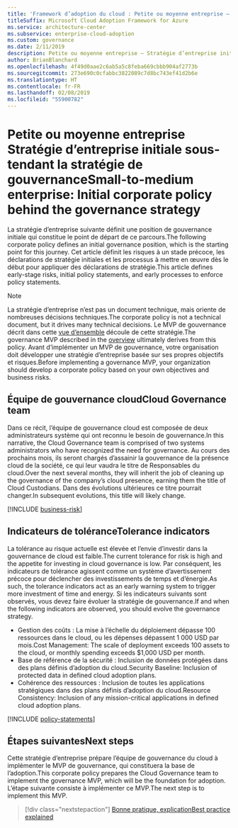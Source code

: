 ```yaml
---
title: 'Framework d’adoption du cloud : Petite ou moyenne entreprise – Stratégie d’entreprise initiale sous-tendant la stratégie de gouvernance'
titleSuffix: Microsoft Cloud Adoption Framework for Azure
ms.service: architecture-center
ms.subservice: enterprise-cloud-adoption
ms.custom: governance
ms.date: 2/11/2019
description: Petite ou moyenne entreprise – Stratégie d’entreprise initiale sous-tendant la stratégie de gouvernance
author: BrianBlanchard
ms.openlocfilehash: 4f49d0aae2c6ab5a5c8feba669cbbb904af2773b
ms.sourcegitcommit: 273e690c0cfabbc3822089c7d8bc743ef41d2b6e
ms.translationtype: HT
ms.contentlocale: fr-FR
ms.lasthandoff: 02/08/2019
ms.locfileid: "55900782"
---
```

# <a name="small-to-medium-enterprise-initial-corporate-policy-behind-the-governance-strategy"></a><span data-ttu-id="1c21f-103">Petite ou moyenne entreprise Stratégie d’entreprise initiale sous-tendant la stratégie de gouvernance</span><span class="sxs-lookup"><span data-stu-id="1c21f-103">Small-to-medium enterprise: Initial corporate policy behind the governance strategy</span></span>

<span data-ttu-id="1c21f-104">La stratégie d’entreprise suivante définit une position de gouvernance initiale qui constitue le point de départ de ce parcours.</span><span class="sxs-lookup"><span data-stu-id="1c21f-104">The following corporate policy defines an initial governance position, which is the starting point for this journey.</span></span> <span data-ttu-id="1c21f-105">Cet article définit les risques à un stade précoce, les déclarations de stratégie initiales et les processus à mettre en œuvre dès le début pour appliquer des déclarations de stratégie.</span><span class="sxs-lookup"><span data-stu-id="1c21f-105">This article defines early-stage risks, initial policy statements, and early processes to enforce policy statements.</span></span>

> [!NOTE]
><span data-ttu-id="1c21f-106">La stratégie d’entreprise n’est pas un document technique, mais oriente de nombreuses décisions techniques.</span><span class="sxs-lookup"><span data-stu-id="1c21f-106">The corporate policy is not a technical document, but it drives many technical decisions.</span></span> <span data-ttu-id="1c21f-107">Le MVP de gouvernance décrit dans cette [vue d’ensemble](./overview.md) découle de cette stratégie.</span><span class="sxs-lookup"><span data-stu-id="1c21f-107">The governance MVP described in the [overview](./overview.md) ultimately derives from this policy.</span></span> <span data-ttu-id="1c21f-108">Avant d’implémenter un MVP de gouvernance, votre organisation doit développer une stratégie d’entreprise basée sur ses propres objectifs et risques.</span><span class="sxs-lookup"><span data-stu-id="1c21f-108">Before implementing a governance MVP, your organization should develop a corporate policy based on your own objectives and business risks.</span></span>

## <a name="cloud-governance-team"></a><span data-ttu-id="1c21f-109">Équipe de gouvernance cloud</span><span class="sxs-lookup"><span data-stu-id="1c21f-109">Cloud Governance team</span></span>

<span data-ttu-id="1c21f-110">Dans ce récit, l’équipe de gouvernance cloud est composée de deux administrateurs système qui ont reconnu le besoin de gouvernance.</span><span class="sxs-lookup"><span data-stu-id="1c21f-110">In this narrative, the Cloud Governance team is comprised of two systems administrators who have recognized the need for governance.</span></span> <span data-ttu-id="1c21f-111">Au cours des prochains mois, ils seront chargés d’assainir la gouvernance de la présence cloud de la société, ce qui leur vaudra le titre de Responsables du cloud.</span><span class="sxs-lookup"><span data-stu-id="1c21f-111">Over the next several months, they will inherit the job of cleaning up the governance of the company’s cloud presence, earning them the title of Cloud Custodians.</span></span> <span data-ttu-id="1c21f-112">Dans des évolutions ultérieures ce titre pourrait changer.</span><span class="sxs-lookup"><span data-stu-id="1c21f-112">In subsequent evolutions, this title will likely change.</span></span>

[!INCLUDE [business-risk](../../../../../includes/cloud-adoption/governance/business-risks.md)]

## <a name="tolerance-indicators"></a><span data-ttu-id="1c21f-113">Indicateurs de tolérance</span><span class="sxs-lookup"><span data-stu-id="1c21f-113">Tolerance indicators</span></span>

<span data-ttu-id="1c21f-114">La tolérance au risque actuelle est élevée et l’envie d’investir dans la gouvernance de cloud est faible.</span><span class="sxs-lookup"><span data-stu-id="1c21f-114">The current tolerance for risk is high and the appetite for investing in cloud governance is low.</span></span> <span data-ttu-id="1c21f-115">Par conséquent, les indicateurs de tolérance agissent comme un système d’avertissement précoce pour déclencher des investissements de temps et d’énergie.</span><span class="sxs-lookup"><span data-stu-id="1c21f-115">As such, the tolerance indicators act as an early warning system to trigger more investment of time and energy.</span></span> <span data-ttu-id="1c21f-116">Si les indicateurs suivants sont observés, vous devez faire évoluer la stratégie de gouvernance.</span><span class="sxs-lookup"><span data-stu-id="1c21f-116">If and when the following indicators are observed, you should evolve the governance strategy.</span></span>

- <span data-ttu-id="1c21f-117">Gestion des coûts : La mise à l’échelle du déploiement dépasse 100 ressources dans le cloud, ou les dépenses dépassent 1 000 USD par mois.</span><span class="sxs-lookup"><span data-stu-id="1c21f-117">Cost Management: The scale of deployment exceeds 100 assets to the cloud, or monthly spending exceeds $1,000 USD per month.</span></span>
- <span data-ttu-id="1c21f-118">Base de référence de la sécurité : Inclusion de données protégées dans des plans définis d’adoption du cloud.</span><span class="sxs-lookup"><span data-stu-id="1c21f-118">Security Baseline: Inclusion of protected data in defined cloud adoption plans.</span></span>
- <span data-ttu-id="1c21f-119">Cohérence des ressources : Inclusion de toutes les applications stratégiques dans des plans définis d’adoption du cloud.</span><span class="sxs-lookup"><span data-stu-id="1c21f-119">Resource Consistency: Inclusion of any mission-critical applications in defined cloud adoption plans.</span></span>

[!INCLUDE [policy-statements](../../../../../includes/cloud-adoption/governance/policy-statements.md)]

## <a name="next-steps"></a><span data-ttu-id="1c21f-120">Étapes suivantes</span><span class="sxs-lookup"><span data-stu-id="1c21f-120">Next steps</span></span>

<span data-ttu-id="1c21f-121">Cette stratégie d’entreprise prépare l’équipe de gouvernance du cloud à implémenter le MVP de gouvernance, qui constituera la base de l’adoption.</span><span class="sxs-lookup"><span data-stu-id="1c21f-121">This corporate policy prepares the Cloud Governance team to implement the governance MVP, which will be the foundation for adoption.</span></span> <span data-ttu-id="1c21f-122">L’étape suivante consiste à implémenter ce MVP.</span><span class="sxs-lookup"><span data-stu-id="1c21f-122">The next step is to implement this MVP.</span></span>

> [!div class="nextstepaction"]
> [<span data-ttu-id="1c21f-123">Bonne pratique, explication</span><span class="sxs-lookup"><span data-stu-id="1c21f-123">Best practice explained</span></span>](./best-practice-explained.md)